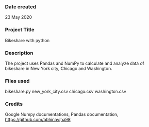 ### Date created
23 May 2020

### Project Title
Bikeshare with python 

### Description
The project uses Pandas and NumPy to calculate and analyze data of bikeshare in New York city, Chicago and Washington.

### Files used
bikeshare.py
new_york_city.csv
chicago.csv
washington.csv

### Credits
Google Numpy documentations,
Pandas documentation,
https://github.com/abhinavjha98
